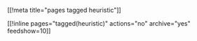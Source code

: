 [[!meta title="pages tagged heuristic"]]

[[!inline pages="tagged(heuristic)" actions="no" archive="yes"
feedshow=10]]
